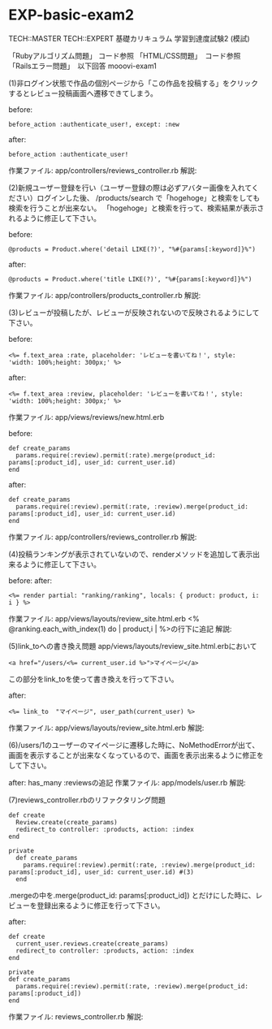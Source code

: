 # EXP-basic-exam2

TECH::MASTER TECH::EXPERT 基礎カリキュラム 学習到達度試験2 (模試)

「Rubyアルゴリズム問題」 コード参照
「HTML/CSS問題」　コード参照
「Railsエラー問題」　以下回答
mooovi-exam1

(1)非ログイン状態で作品の個別ページから「この作品を投稿する」をクリックするとレビュー投稿画面へ遷移できてしまう。

before:     

```
before_action :authenticate_user!, except: :new
```
after:      

```
before_action :authenticate_user!
```
作業ファイル: app/controllers/reviews_controller.rb
解説:

(2)新規ユーザー登録を行い（ユーザー登録の際は必ずアバター画像を入れてください）ログインした後、
/products/search
で「hogehoge」と検索をしても検索を行うことが出来ない。
「hogehoge」と検索を行って、検索結果が表示されるように修正して下さい。

before:     

```
@products = Product.where('detail LIKE(?)', "%#{params[:keyword]}%")
```
after:      

```
@products = Product.where('title LIKE(?)', "%#{params[:keyword]}%")
```
作業ファイル: app/controllers/products_controller.rb
解説:

(3)レビューが投稿したが、レビューが反映されないので反映されるようにして下さい。

before:     

```
<%= f.text_area :rate, placeholder: 'レビューを書いてね！', style: 'width: 100%;height: 300px;' %>
```
after:      

```
<%= f.text_area :review, placeholder: 'レビューを書いてね！', style: 'width: 100%;height: 300px;' %>
```
作業ファイル: app/views/reviews/new.html.erb

before: 

```
def create_params
  params.require(:review).permit(:rate).merge(product_id: params[:product_id], user_id: current_user.id)
end
```
after:  

```
def create_params
  params.require(:review).permit(:rate, :review).merge(product_id: params[:product_id], user_id: current_user.id)
end
```

作業ファイル: app/controllers/reviews_controller.rb
解説:

(4)投稿ランキングが表示されていないので、renderメソッドを追加して表示出来るように修正して下さい。

before: 
after:    

```
<%= render partial: "ranking/ranking", locals: { product: product, i: i } %>
```
作業ファイル: app/views/layouts/review_site.html.erb
            <% @ranking.each_with_index(1) do | product,i | %>の行下に追記
解説:

(5)link_toへの書き換え問題
app/views/layouts/review_site.html.erbにおいて

```
<a href="/users/<%= current_user.id %>">マイページ</a>
```
この部分をlink_toを使って書き換えを行って下さい。


after:     

```
<%= link_to  "マイページ", user_path(current_user) %>
```
作業ファイル: app/views/layouts/review_site.html.erb
解説:

(6)/users/1のユーザーのマイページに遷移した時に、NoMethodErrorが出て、画面を表示することが出来なくなっているので、画面を表示出来るように修正をして下さい。


after:      has_many :reviewsの追記
作業ファイル: app/models/user.rb
解説:

(7)reviews_controller.rbのリファクタリング問題

```
def create
  Review.create(create_params)
  redirect_to controller: :products, action: :index
end

private
  def create_params
    params.require(:review).permit(:rate, :review).merge(product_id: params[:product_id], user_id: current_user.id) #(3)
  end
```
.mergeの中を.merge(product_id: params[:product_id])
とだけにした時に、レビューを登録出来るように修正を行って下さい。


after:  
  
```
def create
  current_user.reviews.create(create_params)
  redirect_to controller: :products, action: :index
end

private
def create_params
  params.require(:review).permit(:rate, :review).merge(product_id: params[:product_id])
end
```
作業ファイル: reviews_controller.rb
解説: